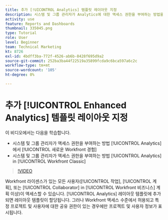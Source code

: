 ```yaml
---
title: 추가 [!UICONTROL Analytics] 템플릿 레이아웃 지정
description: 시스템 및 그룹 관리자가 Analytics에 대한 액세스 권한을 부여하는 방법을 알아봅니다.
activity: use
feature: Reports and Dashboards
thumbnail: 335045.png
type: Tutorial
role: User
level: Beginner
team: Technical Marketing
kt: 8726
exl-id: 4bdff3ba-772f-4526-ab6b-8428f695d9a2
source-git-commit: 252ba3ba44f22519a35899fcda9c6bca597a6c2c
workflow-type: tm+mt
source-wordcount: '105'
ht-degree: 0%

---
```


# 추가 [!UICONTROL Enhanced Analytics] 템플릿 레이아웃 지정

이 비디오에서는 다음을 학습합니다.

* 시스템 및 그룹 관리자가 액세스 권한을 부여하는 방법 [!UICONTROL Analytics] 에서 [!UICONTROL 새로운 Workfront 경험]
* 시스템 및 그룹 관리자가 액세스 권한을 부여하는 방법 [!UICONTROL Analytics] in [!UICONTROL Workfront Classic]

>[!VIDEO](https://video.tv.adobe.com/v/335045/?quality=12)

Workfront 라이센스가 있는 모든 사용자([!UICONTROL 작업], [!UICONTROL 계획], 또는 [!UICONTROL Collaborator] in [!UICONTROL Workfront 비즈니스] 계획 이상)이 액세스할 수 있습니다. [!UICONTROL Analytics] 레이아웃 템플릿에 추가되면 레이아웃 템플릿이 할당됩니다. 그러나 Workfront 액세스 수준에서 허용되고 특정 프로젝트 및 사용자에 대한 공유 권한이 있는 경우에만 프로젝트 및 사용자 정보가 표시됩니다.
